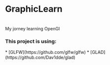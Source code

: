 # GraphicLearn <h1>
<p> My jorney learning OpenGl </p>
<h3> This project is using: </h3>
* [GLFW](https://github.com/glfw/glfw)
* [GLAD](https://github.com/Dav1dde/glad)
